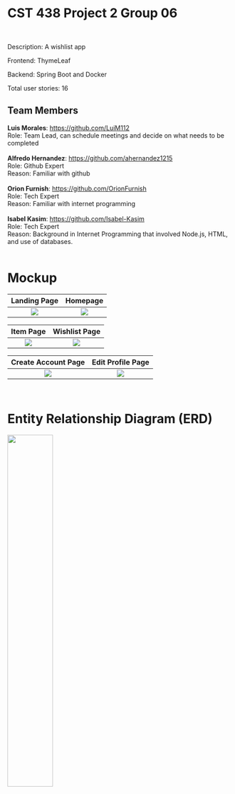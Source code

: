 <h1> CST 438 Project 2 Group 06</h1><br>

Description: A wishlist app<br>

Frontend: ThymeLeaf   <br>

Backend: Spring Boot and Docker <br>

Total user stories: 16 <br>

<h2>Team Members</h2>

**Luis Morales**: https://github.com/LuiM112<br>
Role: Team Lead, can schedule meetings and decide on what needs to be completed<br><br>
**Alfredo Hernandez**: https://github.com/ahernandez1215 <br>
Role: Github Expert<br>
Reason: Familiar with github <br><br>
**Orion Furnish**: https://github.com/OrionFurnish <br>
Role: Tech Expert <br>
Reason: Familiar with internet programming <br><br>
**Isabel Kasim**: https://github.com/Isabel-Kasim <br>
Role: Tech Expert<br>
Reason: Background in Internet Programming that involved Node.js, HTML, and use of databases.<br><br>

# Mockup
Landing Page               |  Homepage
:-------------------------:|:-------------------------:
![](https://i.postimg.cc/qqZgmWbM/1-landing-Page.png)  |  ![](https://i.postimg.cc/9Xx4Fqm5/2-Home-Page.png)

Item Page                  |  Wishlist Page
:-------------------------:|:-------------------------:
![](https://i.postimg.cc/QxHFBxCB/3-Item-Page.png)     |  ![](https://i.postimg.cc/sXjX33bg/4-Wishlist-Page.png)

Create Account Page        |  Edit Profile Page
:-------------------------:|:-------------------------:
![](https://i.postimg.cc/9ft03D8k/5-Create-Account.png)     |  ![](https://i.postimg.cc/tgHJm35P/6-Edit-Profile.png)

<br>

# Entity Relationship Diagram (ERD)
<img src="https://i.postimg.cc/qMc01PNJ/Project-02-Group-06-ERD.png" width="45%" height="45%">

